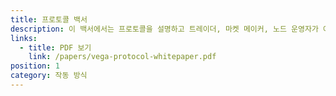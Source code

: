 ```yaml
---
title: 프로토콜 백서
description: 이 백서에서는 프로토콜을 설명하고 트레이더, 마켓 메이커, 노드 운영자가 어떻게 상호 작용하여 사람의 개입 없이도 결정론적인 방식으로 고성능의 완전 탈중앙화된 시장을 집단적으로 운영하는지 살펴봅니다.
links:
  - title: PDF 보기
    link: /papers/vega-protocol-whitepaper.pdf
position: 1
category: 작동 방식
---
```

